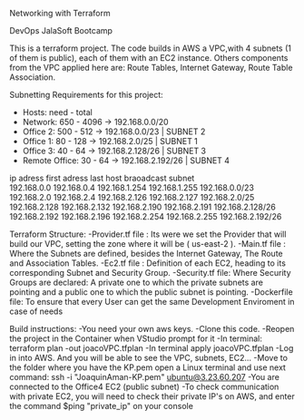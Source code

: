 Networking with Terraform

DevOps JalaSoft Bootcamp

This is a terraform project. The code builds in AWS a VPC,with 4 subnets (1 of them is public), each of them with an EC2 instance. Others components from the VPC applied here are: Route Tables, Internet Gateway, Route Table Association.

Subnetting Requirements for this project:
* Hosts: need - total
* Network: 650 - 4096 -> 192.168.0.0/20
* Office 2: 500 - 512 -> 192.168.0.0/23      |   SUBNET 2
* Office 1: 80 - 128 -> 192.168.2.0/25       |   SUBNET 1
* Office 3: 40 - 64 -> 192.168.2.128/26      |   SUBNET 3
* Remote Office: 30 - 64 -> 192.168.2.192/26 |   SUBNET 4


ip adress	    first adress	last host		braoadcast	    subnet	
192.168.0.0	    192.168.0.4		192.168.1.254	192.168.1.255	192.168.0.0/23	
192.168.2.0	    192.168.2.4		192.168.2.126	192.168.2.127	192.168.2.0/25	
192.168.2.128	192.168.2.132	192.168.2.190	192.168.2.191	192.168.2.128/26	
192.168.2.192	192.168.2.196   192.168.2.254	192.168.2.255	192.168.2.192/26

Terraform Structure:
-Provider.tf file : Its were we set the Provider that will build our VPC, setting the zone where it will be ( us-east-2 ).
-Main.tf file : Where the Subnets are defined, besides the Internet Gateway, The Route and Association Tables.
-Ec2.tf file : Definition of each EC2, heading to its corresponding Subnet and Security Group.
-Security.tf file: Where Security Groups are declared: A private one to which the private subnets are pointing and a public one to which the public subnet is pointing.
-Dockerfile file: To ensure that every User can get the same Development Enviroment in case of needs

Build instructions:
-You need your own aws keys.
-Clone this code.
-Reopen the project in the Container when VStudio prompt for it
-In terminal: terraform plan -out joacoVPC.tfplan
-In terminal apply joacoVPC.tfplan
-Log in into AWS. And you will be able to see the VPC, subnets, EC2...
-Move to the folder where you have the KP.pem open a Linux terminal and use next command:  ssh -i "JoaquinAman-KP.pem" ubuntu@3.23.60.207
-You are connected to the Office4 EC2 (public subnet)
-To check communication with private EC2, you will need to check their private IP's on AWS, and enter the command $ping "private_ip" on your console

